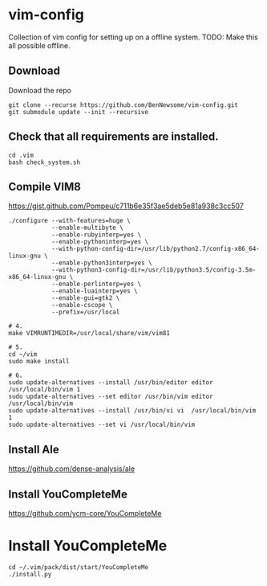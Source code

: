# vim-config
Collection of vim config for setting up on a offline system.
TODO: Make this all possible offline.

## Download

Download the repo
```
git clone --recurse https://github.com/BenNewsome/vim-config.git
git submodule update --init --recursive
```



## Check that all requirements are installed.

```
cd .vim
bash check_system.sh
```


## Compile VIM8

https://gist.github.com/Pompeu/c711b6e35f3ae5deb5e81a938c3cc507

```
./configure --with-features=huge \
            --enable-multibyte \
            --enable-rubyinterp=yes \
            --enable-pythoninterp=yes \
            --with-python-config-dir=/usr/lib/python2.7/config-x86_64-linux-gnu \
            --enable-python3interp=yes \
            --with-python3-config-dir=/usr/lib/python3.5/config-3.5m-x86_64-linux-gnu \
            --enable-perlinterp=yes \
            --enable-luainterp=yes \
            --enable-gui=gtk2 \
            --enable-cscope \
            --prefix=/usr/local
            
# 4.
make VIMRUNTIMEDIR=/usr/local/share/vim/vim81

# 5.
cd ~/vim
sudo make install

# 6.
sudo update-alternatives --install /usr/bin/editor editor  /usr/local/bin/vim 1
sudo update-alternatives --set editor /usr/bin/vim editor  /usr/local/bin/vim
sudo update-alternatives --install /usr/bin/vi vi  /usr/local/bin/vim 1
sudo update-alternatives --set vi /usr/local/bin/vim
```

## Install Ale
https://github.com/dense-analysis/ale


## Install YouCompleteMe
https://github.com/ycm-core/YouCompleteMe


# Install YouCompleteMe

```
cd ~/.vim/pack/dist/start/YouCompleteMe
./install.py
```

